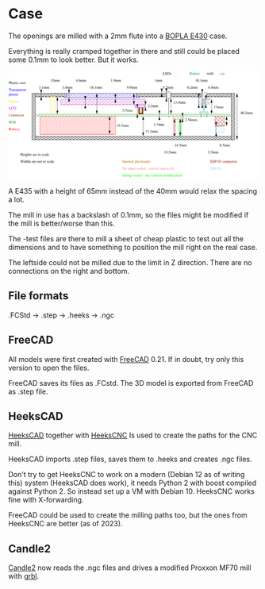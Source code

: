 # Case

The openings are milled with a 2mm flute into a [BOPLA E430](https://www.bopla.de/en/enclosure-technology/element-universal/enclosure-6) case.

Everything is really cramped together in there and still could be placed some 0.1mm to look better. But it works.

![alt text](heights-bopla-E430.svg "Graphic of heights in the case")

A E435 with a height of 65mm instead of the 40mm would relax the spacing a lot.

The mill in use has a backslash of 0.1mm, so the files might be modified if the mill is better/worse than this.

The -test files are there to mill a sheet of cheap plastic to test out all the dimensions and to have something to position the mill right on the real case.

The leftside could not be milled due to the limit in Z direction. There are no connections on the right and bottom.

## File formats

.FCStd -> .step -> .heeks -> .ngc

## FreeCAD
All models were first created with [FreeCAD](https://www.freecad.org/) 0.21. If in doubt, try only this version to open the files.

FreeCAD saves its files as .FCstd. The 3D model is exported from FreeCAD as .step file.

## HeeksCAD
[HeeksCAD](https://github.com/Heeks/heekscad) together with [HeeksCNC](https://github.com/Heeks/heekscnc) Is used to create the paths for the CNC mill.

HeeksCAD imports .step files, saves them to .heeks and creates .ngc files.

Don't try to get HeeksCNC to work on a modern (Debian 12 as of writing this) system (HeeksCAD does work), it needs Python 2 with boost compiled against Python 2.
So instead set up a VM with Debian 10. HeeksCNC works fine with X-forwarding.

FreeCAD could be used to create the milling paths too, but the ones from HeeksCNC are better (as of 2023).

## Candle2

[Candle2](https://github.com/Schildkroet/Candle2) now reads the .ngc files and drives a modified Proxxon MF70 mill with [grbl](https://github.com/grbl/grbl).